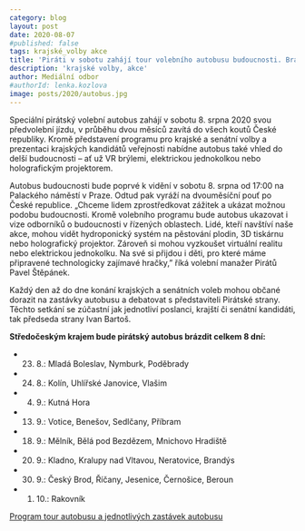 ```yaml
---
category: blog
layout: post
date: 2020-08-07
#published: false
tags: krajské_volby akce
title: 'Piráti v sobotu zahájí tour volebního autobusu budoucnosti. Brázdit celou zemi bude až do voleb'
description: 'krajské volby, akce'
author: Mediální odbor
#authorId: lenka.kozlova
image: posts/2020/autobus.jpg
---
```


Speciální pirátský volební autobus zahájí v sobotu 8. srpna 2020 svou předvolební jízdu, v průběhu dvou měsíců zavítá do všech koutů České republiky. Kromě představení programu pro krajské a senátní volby a prezentaci krajských kandidátů veřejnosti nabídne autobus také vhled do delší budoucnosti – ať už VR brýlemi, elektrickou jednokolkou nebo holografickým projektorem.

Autobus budoucnosti bude poprvé k vidění v sobotu 8. srpna od 17:00 na Palackého náměstí v Praze. Odtud pak vyráží na dvouměsíční pouť po České republice. „Chceme lidem zprostředkovat zážitek a ukázat možnou podobu budoucnosti. Kromě volebního programu bude autobus ukazovat i vize odborníků o budoucnosti v řízených oblastech. Lidé, kteří navštíví naše akce, mohou vidět hydroponický systém na pěstování plodin, 3D tiskárnu nebo holografický projektor. Zároveň si mohou vyzkoušet virtuální realitu nebo elektrickou jednokolku. Na své si přijdou i děti, pro které máme připravené technologicky zajímavé hračky,” říká volební manažer Pirátů Pavel Štěpánek.

Každý den až do dne konání krajských a senátních voleb mohou občané dorazit na zastávky autobusu a debatovat s představiteli Pirátské strany. Těchto setkání se zúčastní jak jednotliví poslanci, krajští či senátní kandidáti, tak předseda strany Ivan Bartoš. 

**Středočeským krajem bude pirátský autobus brázdit celkem 8 dní:**
* 23. 8.: Mladá Boleslav, Nymburk, Poděbrady
* 24. 8.: Kolín, Uhlířské Janovice, Vlašim
* 4. 9.: Kutná Hora
* 13. 9.: Votice, Benešov, Sedlčany, Příbram
* 18. 9.: Mělník, Bělá pod Bezdězem, Mnichovo Hradiště
* 20. 9.: Kladno, Kralupy nad Vltavou, Neratovice, Brandýs
* 30. 9.: Český Brod, Říčany, Jesenice, Černošice, Beroun
* 1. 10.: Rakovník

[Program tour autobusu a jednotlivých zastávek autobusu](https://pirati.cz/assets/pdf/Roadplan-autobus.pdf)
